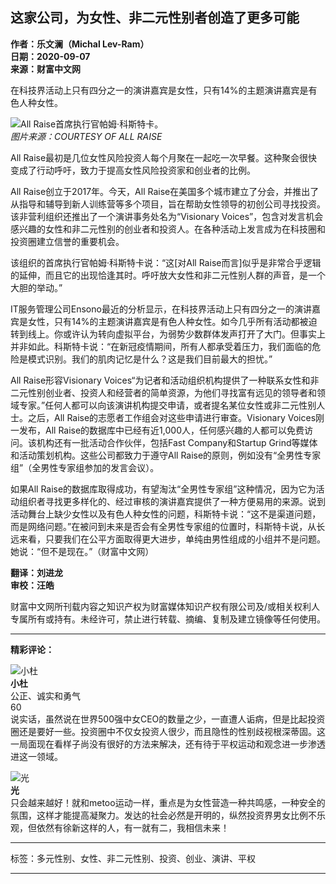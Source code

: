 ## 这家公司，为女性、非二元性别者创造了更多可能

**作者：乐文澜（Michal Lev-Ram）**  
**日期：2020-09-07**  
**来源：财富中文网**  

在科技界活动上只有四分之一的演讲嘉宾是女性，只有14%的主题演讲嘉宾是有色人种女性。

![All Raise首席执行官帕姆·科斯特卡。](https://images1.caifuzhongwen.com/images/attachement/jpg/site1/20200907/001c42bf5baf20c049ee0f.jpg)  
*图片来源：COURTESY OF ALL RAISE*

All Raise最初是几位女性风险投资人每个月聚在一起吃一次早餐。这种聚会很快变成了行动呼吁，致力于提高女性风险投资家和创业者的比例。

All Raise创立于2017年。今天，All Raise在美国多个城市建立了分会，并推出了从指导和辅导到新人训练营等多个项目，旨在帮助女性领导的初创公司寻找投资。该非营利组织还推出了一个演讲事务处名为“Visionary Voices”，包含对发言机会感兴趣的女性和非二元性别的创业者和投资人。在各种活动上发言成为在科技圈和投资圈建立信誉的重要机会。

该组织的首席执行官帕姆·科斯特卡说：“这\[对All Raise而言\]似乎是非常合乎逻辑的延伸，而且它的出现恰逢其时。呼吁放大女性和非二元性别人群的声音，是一个大胆的举动。”

IT服务管理公司Ensono最近的分析显示，在科技界活动上只有四分之一的演讲嘉宾是女性，只有14%的主题演讲嘉宾是有色人种女性。如今几乎所有活动都被迫转到线上。你或许认为转向虚拟平台，为弱势少数群体发声打开了大门。但事实上并非如此。科斯特卡说：“在新冠疫情期间，所有人都承受着压力，我们面临的危险是模式识别。我们的肌肉记忆是什么？这是我们目前最大的担忧。”

All Raise形容Visionary Voices“为记者和活动组织机构提供了一种联系女性和非二元性别创业者、投资人和经营者的简单资源，为他们寻找富有远见的领导者和领域专家。”任何人都可以向该演讲机构提交申请，或者提名某位女性或非二元性别人士。之后，All Raise的志愿者工作组会对这些申请进行审查。Visionary Voices刚一发布，All Raise的数据库中已经有近1,000人，任何感兴趣的人都可以免费访问。该机构还有一批活动合作伙伴，包括Fast Company和Startup Grind等媒体和活动策划机构。这些公司都致力于遵守All Raise的原则，例如没有“全男性专家组”（全男性专家组参加的发言会议）。

如果All Raise的数据库取得成功，有望淘汰“全男性专家组”这种情况，因为它为活动组织者寻找更多样化的、经过审核的演讲嘉宾提供了一种方便易用的来源。说到活动舞台上缺少女性以及有色人种女性的问题，科斯特卡说：“这不是渠道问题，而是网络问题。”在被问到未来是否会有全男性专家组的位置时，科斯特卡说，从长远来看，只要我们在公平方面取得更大进步，单纯由男性组成的小组并不是问题。她说：“但不是现在。”（财富中文网）

**翻译：刘进龙**  
**审校：汪皓**  

财富中文网所刊载内容之知识产权为财富媒体知识产权有限公司及/或相关权利人专属所有或持有。未经许可，禁止进行转载、摘编、复制及建立镜像等任何使用。  

---

**精彩评论：**

![小杜](http://images.caifuzhongwen.com/head/58.jpg)  
**小杜**  
公正、诚实和勇气  
60  
说实话，虽然说在世界500强中女CEO的数量之少，一直遭人诟病，但是比起投资圈还是要好一些。投资圈中不仅女投资人很少，而且隐性的性别歧视根深蒂固。这一局面现在看样子尚没有很好的方法来解决，还有待于平权运动和观念进一步渗透进这一领域。

![光](https://thirdwx.qlogo.cn/mmopen/vi_32/lYD5HVPIyyZZ1Fq14UTz2y2wSemVaapI0yFibB8LwBKfUebE4ib3VylViah3cz5EJ7bnckyjKI9tm06KBAib3L3n3A/132)  
**光**  
只会越来越好！就和metoo运动一样，重点是为女性营造一种共鸣感，一种安全的氛围，这样才能提高凝聚力。发达的社会必然是开明的，纵然投资界男女比例不乐观，但依然有徐新这样的人，有一就有二，我相信未来！  

---

标签：多元性别、女性、非二元性别、投资、创业、演讲、平权

---